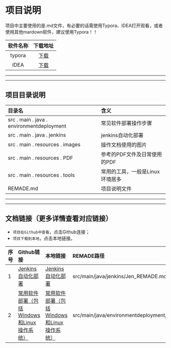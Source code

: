 # 项目说明
项目中主要使用的是.md文件，有必要的话需使用Typora、IDEA打开观看，或者使用其他mardown软件，建议使用Typora！！

软件名称|下载地址
:---:|:---:
typora|[下载](https://www.typora.io/#windows)
IDEA|[下载](https://www.jetbrains.com/idea/download/#section=windows)

---
---
## 项目目录说明
目录名|含义
:----|:---
src . main . java . environmentdeployment|常见软件部署操作步骤
src . main . java . jenkins|jenkins自动化部署
src . main . resources . images |操作文档使用的图片
src . main . resources . PDF |参考的PDF文件及日常使用的PDF
src . main . resources . tools |常用的工具，一般是Linux环境居多
REMADE.md|项目说明文件

---
---
## 文档链接（更多详情查看对应链接）
* `项目在Github中查看`，点击Github连接；
* `项目下载到本地`，点击本地链接。

序号|Github链接|本地链接|REMADE路径
:---|:---|:---|:---
1|[Jenkins自动化部署](https://github.com/ZHoodLum/software-architect/blob/master/src/main/java/jenkins/Jen_REMADE.md)|[Jenkins自动化部署](src/main/java/jenkins/Jen_REMADE.md)|src/main/java/jenkins/Jen_REMADE.md
2|[常用软件部署（包括Windows和Linux操作系统）](https://github.com/ZHoodLum/software-architect/blob/master/src/main/java/jenkins/Env_REMADE.md)|[常用软件部署（包括Windows和Linux操作系统）](src/main/java/environmentdeployment/Env_REMADE.md)|src/main/java/environmentdeployment/Env_REMADE.md



